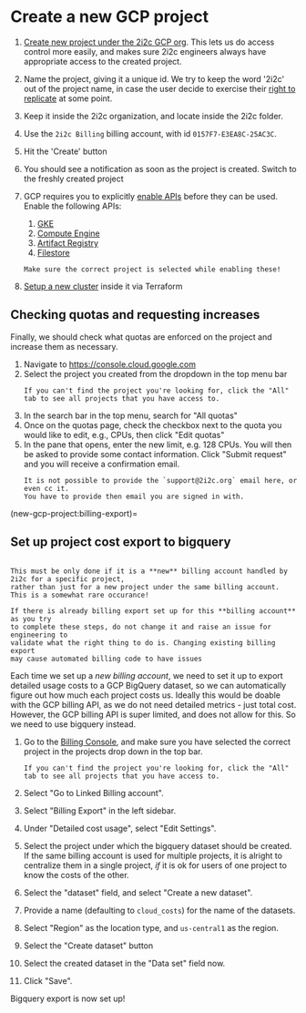 # Create a new GCP project

1. [Create new project under the 2i2c GCP org](https://console.cloud.google.com/projectcreate?previousPage=%2Fhome%2Fdashboard%3Fproject%3Dtwo-eye-two-see%26organizationId%3D0&organizationId=184174754493).
   This lets us do access control more easily, and makes sure 2i2c engineers always
   have appropriate access to the created project.
2. Name the project, giving it a unique id. We try to keep the word '2i2c' out
   of the project name, in case the user decide to exercise their [right to
   replicate](https://2i2c.org/right-to-replicate/) at some point.
3. Keep it inside the 2i2c organization, and locate inside the 2i2c folder.
4. Use the `2i2c Billing` billing account, with id `0157F7-E3EA8C-25AC3C`.
5. Hit the 'Create' button
6. You should see a notification as soon as the project is created. Switch to the freshly
   created project
7. GCP requires you to explicitly [enable APIs](https://cloud.google.com/apis/docs/getting-started#enabling_apis)
   before they can be used. Enable the following APIs:
   1. [GKE](https://console.cloud.google.com/apis/library/container.googleapis.com)
   2. [Compute Engine](https://console.cloud.google.com/apis/api/compute.googleapis.com/overview)
   3. [Artifact Registry](https://console.cloud.google.com/apis/library/artifactregistry.googleapis.com)
   4. [Filestore](https://console.cloud.google.com/apis/api/file.googleapis.com/overview)

   ```{note}
   Make sure the correct project is selected while enabling these!
   ```
7. [Setup a new cluster](new-cluster:new-cluster) inside it via Terraform

## Checking quotas and requesting increases

Finally, we should check what quotas are enforced on the project and increase them as necessary.

1. Navigate to <https://console.cloud.google.com>
2. Select the project you created from the dropdown in the top menu bar
   ```{tip}
   If you can't find the project you're looking for, click the "All" tab to see all projects that you have access to.
   ```
3. In the search bar in the top menu, search for "All quotas"
4. Once on the quotas page, check the checkbox next to the quota you would like to edit, e.g., CPUs, then click "Edit quotas"
5. In the pane that opens, enter the new limit, e.g. 128 CPUs.
   You will then be asked to provide some contact information.
   Click "Submit request" and you will receive a confirmation email.
   ```{warning}
   It is not possible to provide the `support@2i2c.org` email here, or even cc it.
   You have to provide then email you are signed in with.
   ```

(new-gcp-project:billing-export)=
## Set up project cost export to bigquery

```{warning}

This must be only done if it is a **new** billing account handled by 2i2c for a specific project,
rather than just for a new project under the same billing account. This is a somewhat rare occurance!

If there is already billing export set up for this **billing account** as you try
to complete these steps, do not change it and raise an issue for engineering to
validate what the right thing to do is. Changing existing billing export
may cause automated billing code to have issues
```

Each time we set up a *new billing account*, we need to set it up to export detailed
usage costs to a GCP BigQuery dataset, so we can automatically figure out how much each
project costs us. Ideally this would be doable with the GCP billing API, as we do not
need detailed metrics - just total cost. However, the GCP billing API is super limited,
and does not allow for this. So we need to use bigquery instead.

1. Go to the [Billing Console](https://console.cloud.google.com/billing/linkedaccount), and
   make sure you have selected the correct project in the projects drop down in the top bar.

   ```{tip}
   If you can't find the project you're looking for, click the "All" tab to see all projects that you have access to.
   ```

2. Select "Go to Linked Billing account".

3. Select "Billing Export" in the left sidebar.

4. Under "Detailed cost usage", select "Edit Settings".

5. Select the project under which the bigquery dataset should be created. If the same
   billing account is used for multiple projects, it is alright to centralize them in
   a single project, *if* it is ok for users of one project to know the costs of the other.

6. Select the "dataset" field, and select "Create a new dataset".

7. Provide a name (defaulting to `cloud_costs`) for the name of the datasets.

8. Select "Region" as the location type, and `us-central1` as the region.

9. Select the "Create dataset" button

10. Select the created dataset in the "Data set" field now.

11. Click "Save".

Bigquery export is now set up!
